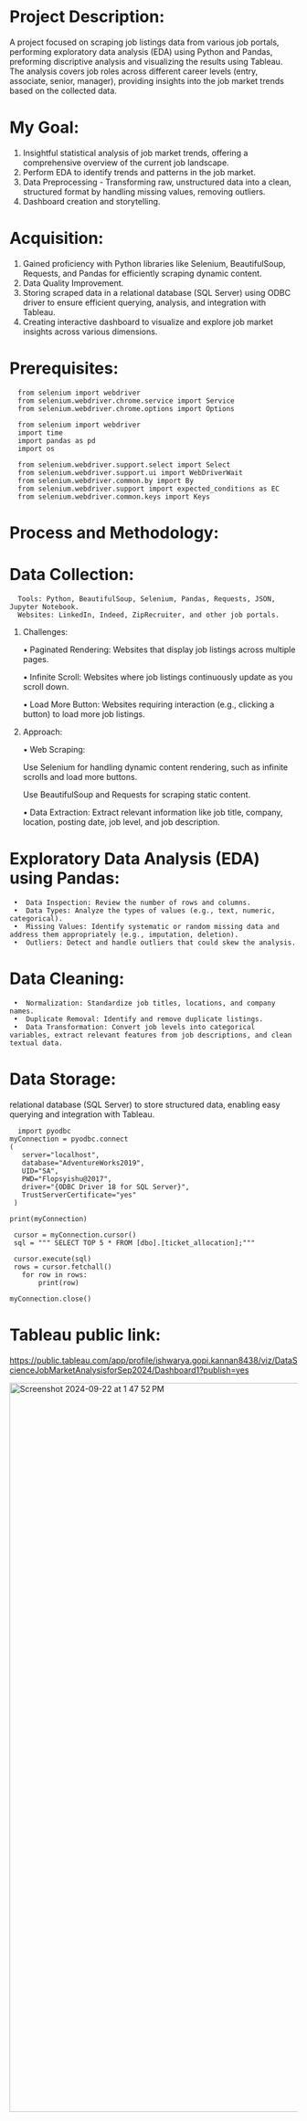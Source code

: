 # Project Description:
A project focused on scraping job listings data from various job portals, performing exploratory data analysis (EDA) using Python and Pandas, preforming discriptive analysis and visualizing the results using Tableau. The analysis covers job roles across different career levels (entry, associate, senior, manager), providing insights into the job market trends based on the collected data.

# My Goal:
  1. Insightful statistical analysis of job market trends, offering a comprehensive overview of the current job landscape.
  2. Perform EDA to identify trends and patterns in the job market.
  3. Data Preprocessing - Transforming raw, unstructured data into a clean, structured format by handling missing values, removing outliers.
  4. Dashboard creation and storytelling.

# Acquisition:
  1. Gained proficiency with Python libraries like Selenium, BeautifulSoup, Requests, and Pandas for efficiently scraping dynamic content.
  2. Data Quality Improvement.
  3. Storing scraped data in a relational database (SQL Server) using ODBC driver to ensure efficient querying, analysis, and integration with Tableau.
  4. Creating interactive dashboard to visualize and explore job market insights across various dimensions.
 

# Prerequisites:
 
      from selenium import webdriver
      from selenium.webdriver.chrome.service import Service
      from selenium.webdriver.chrome.options import Options

      from selenium import webdriver
      import time
      import pandas as pd
      import os

      from selenium.webdriver.support.select import Select
      from selenium.webdriver.support.ui import WebDriverWait
      from selenium.webdriver.common.by import By
      from selenium.webdriver.support import expected_conditions as EC
      from selenium.webdriver.common.keys import Keys

# Process and Methodology:

# Data Collection:
      Tools: Python, BeautifulSoup, Selenium, Pandas, Requests, JSON, Jupyter Notebook.
      Websites: LinkedIn, Indeed, ZipRecruiter, and other job portals.

 1. Challenges:
    
     •	 Paginated Rendering: Websites that display job listings across multiple pages.
    
     •	 Infinite Scroll: Websites where job listings continuously update as you scroll down.
    
     •	 Load More Button: Websites requiring interaction (e.g., clicking a button) to load more job listings.
     
 3. Approach:
    
     •	 Web Scraping:
    
    Use Selenium for handling dynamic content rendering, such as infinite scrolls and load more buttons.
    
    Use BeautifulSoup and Requests for scraping static content.
    
     •	 Data Extraction: Extract relevant information like job title, company, location, posting date, job level, and job description.

# Exploratory Data Analysis (EDA) using Pandas:
     •	Data Inspection: Review the number of rows and columns.
     •	Data Types: Analyze the types of values (e.g., text, numeric, categorical).
     •	Missing Values: Identify systematic or random missing data and address them appropriately (e.g., imputation, deletion).
     •	Outliers: Detect and handle outliers that could skew the analysis.
   
# Data Cleaning:
     •	Normalization: Standardize job titles, locations, and company names.
     •	Duplicate Removal: Identify and remove duplicate listings.
     •	Data Transformation: Convert job levels into categorical variables, extract relevant features from job descriptions, and clean textual data.

# Data Storage:
  relational database (SQL Server) to store structured data, enabling easy querying and integration with Tableau.
     
      import pyodbc
    myConnection = pyodbc.connect
    (
       server="localhost",
       database="AdventureWorks2019",
       UID="SA",
       PWD="Flopsyishu@2017",
       driver="{ODBC Driver 18 for SQL Server}",
       TrustServerCertificate="yes"
     )

    print(myConnection)

     cursor = myConnection.cursor()
     sql = """ SELECT TOP 5 * FROM [dbo].[ticket_allocation];"""

     cursor.execute(sql)
     rows = cursor.fetchall()
       for row in rows:
           print(row)
    
    myConnection.close()

# Tableau public link:
https://public.tableau.com/app/profile/ishwarya.gopi.kannan8438/viz/DataScienceJobMarketAnalysisforSep2024/Dashboard1?publish=yes

<img width="1277" alt="Screenshot 2024-09-22 at 1 47 52 PM" src="https://github.com/user-attachments/assets/42215011-a707-4c77-a3f3-72fb85c21657">



